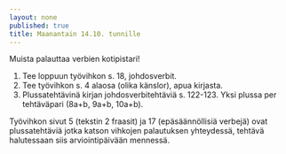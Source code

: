 ```yaml
---
layout: none
published: true
title: Maanantain 14.10. tunnille
---
```

Muista palauttaa verbien kotipistari!

1. Tee loppuun työvihkon s. 18, johdosverbit.
2. Tee työvihkon s. 4 alaosa (olika känslor), apua kirjasta.
3. Plussatehtävinä kirjan johdosverbitehtäviä s. 122-123. Yksi plussa per tehtäväpari (8a+b, 9a+b, 10a+b).

Työvihkon sivut 5 (tekstin 2 fraasit) ja 17 (epäsäännöllisiä verbejä) ovat plussatehtäviä jotka katson vihkojen palautuksen yhteydessä, tehtävä halutessaan siis arviointipäivään mennessä.